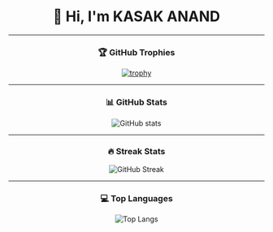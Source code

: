 <div align="center">

# 👋 Hi, I'm KASAK ANAND

---

### 🏆 GitHub Trophies
[![trophy](https://github-profile-trophy.vercel.app/?username=KasakAnand07&theme=gruvbox&no-frame=true&no-bg=true&margin-w=15&row=1&column=6)](https://github.com/ryo-ma/github-profile-trophy)

---

### 📊 GitHub Stats
![GitHub stats](https://github-readme-stats.vercel.app/api?username=KasakAnand07&show_icons=true&theme=gruvbox&hide_border=true)

---

### 🔥 Streak Stats
![GitHub Streak](https://streak-stats.demolab.com?user=KasakAnand07&theme=gruvbox&hide_border=true)

---

### 💻 Top Languages
![Top Langs](https://github-readme-stats.vercel.app/api/top-langs/?username=KasakAnand07&layout=compact&theme=gruvbox&hide_border=true)

</div>
<!---
KasakAnand07/KasakAnand07 is a ✨ special ✨ repository because its `README.md` (this file) appears on your GitHub profile.
You can click the Preview link to take a look at your changes.
--->
